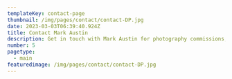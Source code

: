 ```yaml
---
templateKey: contact-page
thumbnail: /img/pages/contact/contact-DP.jpg
date: 2023-03-03T06:39:40.924Z
title: Contact Mark Austin
description: Get in touch with Mark Austin for photography commissions, print purchases, or collaboration opportunities. Let's create something beautiful together.
number: 5
pagetype:
  - main
featuredimage: /img/pages/contact/contact-DP.jpg
---
```

